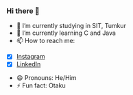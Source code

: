 ### Hi there 👋


- 🔭 I’m currently studying in SIT, Tumkur
- 🌱 I’m currently learning C and Java
- 📫 How to reach me:
-  [x] [Instagram](https://www.instagram.com/manoj_v_rao/?utm_source=qr)     
-  [x] [LinkedIn](https://www.linkedin.com/in/manoj-mv-3b0029259/)
- 😄 Pronouns: He/Him
- ⚡ Fun fact: Otaku


